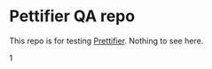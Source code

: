 # Pettifier QA repo

This repo is for testing [Prettifier](https://github.com/kevgo/prettifier).
Nothing to see here.






1




































